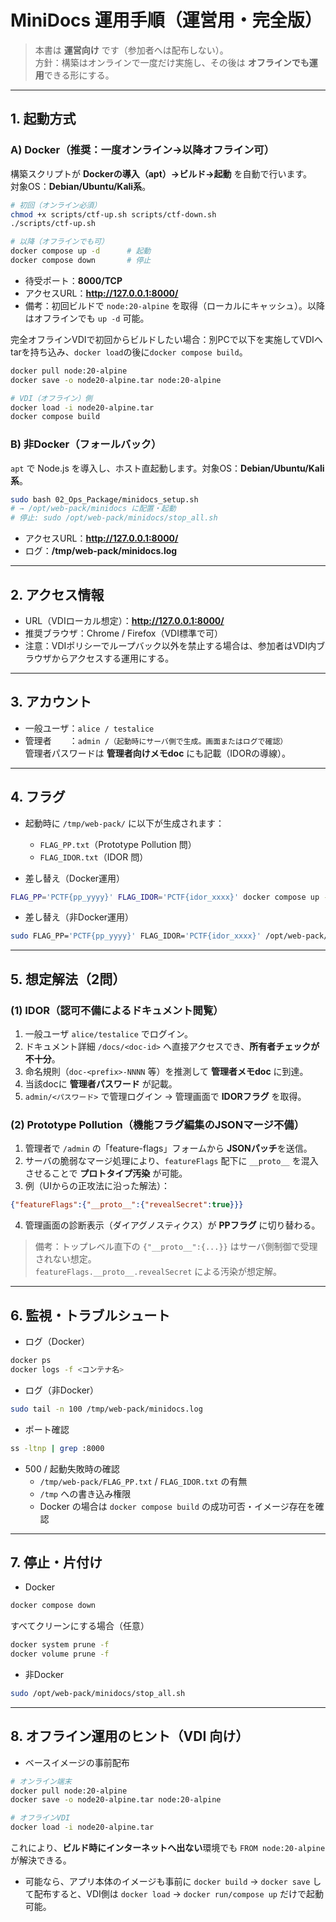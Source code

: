 # MiniDocs 運用手順（運営用・完全版）

> 本書は **運営向け** です（参加者へは配布しない）。  
> 方針：構築はオンラインで一度だけ実施し、その後は **オフラインでも運用**できる形にする。

---

## 1. 起動方式

### A) Docker（推奨：一度オンライン→以降オフライン可）
構築スクリプトが **Dockerの導入（apt）→ビルド→起動** を自動で行います。  
対象OS：**Debian/Ubuntu/Kali系**。

```bash
# 初回（オンライン必須）
chmod +x scripts/ctf-up.sh scripts/ctf-down.sh
./scripts/ctf-up.sh

# 以降（オフラインでも可）
docker compose up -d      # 起動
docker compose down       # 停止
```

- 待受ポート：**8000/TCP**
- アクセスURL：**http://127.0.0.1:8000/**  
- 備考：初回ビルドで `node:20-alpine` を取得（ローカルにキャッシュ）。以降はオフラインでも `up -d` 可能。

完全オフラインVDIで初回からビルドしたい場合：別PCで以下を実施してVDIへtarを持ち込み、`docker load`の後に`docker compose build`。

```bash
docker pull node:20-alpine
docker save -o node20-alpine.tar node:20-alpine

# VDI（オフライン）側
docker load -i node20-alpine.tar
docker compose build
```

### B) 非Docker（フォールバック）
`apt` で Node.js を導入し、ホスト直起動します。対象OS：**Debian/Ubuntu/Kali系**。

```bash
sudo bash 02_Ops_Package/minidocs_setup.sh
# → /opt/web-pack/minidocs に配置・起動
# 停止: sudo /opt/web-pack/minidocs/stop_all.sh
```

- アクセスURL：**http://127.0.0.1:8000/**
- ログ：**/tmp/web-pack/minidocs.log**

---

## 2. アクセス情報

- URL（VDIローカル想定）：**http://127.0.0.1:8000/**
- 推奨ブラウザ：Chrome / Firefox（VDI標準で可）
- 注意：VDIポリシーでループバック以外を禁止する場合は、参加者はVDI内ブラウザからアクセスする運用にする。

---

## 3. アカウント

- 一般ユーザ：`alice / testalice`
- 管理者　　：`admin /（起動時にサーバ側で生成。画面またはログで確認）`  
  管理者パスワードは **管理者向けメモdoc** にも記載（IDORの導線）。

---

## 4. フラグ

- 起動時に `/tmp/web-pack/` に以下が生成されます：  
  - `FLAG_PP.txt`（Prototype Pollution 問）  
  - `FLAG_IDOR.txt`（IDOR 問）

- 差し替え（Docker運用）
```bash
FLAG_PP='PCTF{pp_yyyy}' FLAG_IDOR='PCTF{idor_xxxx}' docker compose up -d --build
```

- 差し替え（非Docker運用）
```bash
sudo FLAG_PP='PCTF{pp_yyyy}' FLAG_IDOR='PCTF{idor_xxxx}' /opt/web-pack/minidocs/start_all.sh
```

---

## 5. 想定解法（2問）

### (1) IDOR（認可不備によるドキュメント閲覧）
1. 一般ユーザ `alice/testalice` でログイン。  
2. ドキュメント詳細 `/docs/<doc-id>` へ直接アクセスでき、**所有者チェックが不十分**。  
3. 命名規則（`doc-<prefix>-NNNN` 等）を推測して **管理者メモdoc** に到達。  
4. 当該docに **管理者パスワード** が記載。  
5. `admin/<パスワード>` で管理ログイン → 管理画面で **IDORフラグ** を取得。

### (2) Prototype Pollution（機能フラグ編集のJSONマージ不備）
1. 管理者で `/admin` の「feature-flags」フォームから **JSONパッチ**を送信。  
2. サーバの脆弱なマージ処理により、`featureFlags` 配下に `__proto__` を混入させることで **プロトタイプ汚染** が可能。  
3. 例（UIからの正攻法に沿った解法）：
```json
{"featureFlags":{"__proto__":{"revealSecret":true}}}
```
4. 管理画面の診断表示（ダイアグノスティクス）が **PPフラグ** に切り替わる。

> 備考：トップレベル直下の `{"__proto__":{...}}` はサーバ側制御で受理されない想定。  
> `featureFlags.__proto__.revealSecret` による汚染が想定解。

---

## 6. 監視・トラブルシュート

- ログ（Docker）
```bash
docker ps
docker logs -f <コンテナ名>
```

- ログ（非Docker）
```bash
sudo tail -n 100 /tmp/web-pack/minidocs.log
```

- ポート確認
```bash
ss -ltnp | grep :8000
```

- 500 / 起動失敗時の確認
  - `/tmp/web-pack/FLAG_PP.txt` / `FLAG_IDOR.txt` の有無
  - `/tmp` への書き込み権限
  - Docker の場合は `docker compose build` の成功可否・イメージ存在を確認

---

## 7. 停止・片付け

- Docker
```bash
docker compose down
```

すべてクリーンにする場合（任意）
```bash
docker system prune -f
docker volume prune -f
```

- 非Docker
```bash
sudo /opt/web-pack/minidocs/stop_all.sh
```

---

## 8. オフライン運用のヒント（VDI 向け）

- ベースイメージの事前配布
```bash
# オンライン端末
docker pull node:20-alpine
docker save -o node20-alpine.tar node:20-alpine

# オフラインVDI
docker load -i node20-alpine.tar
```
これにより、**ビルド時にインターネットへ出ない**環境でも `FROM node:20-alpine` が解決できる。

- 可能なら、アプリ本体のイメージも事前に `docker build` → `docker save` して配布すると、VDI側は `docker load` → `docker run/compose up` だけで起動可能。
